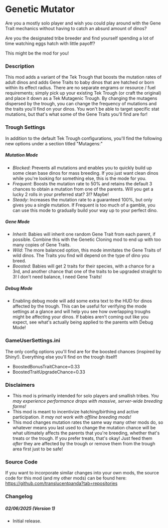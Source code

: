 # Genetic Mutator

Are you a mostly solo player and wish you could play around with the Gene Trait mechanics without having to catch an absurd amount of dinos? 

Are you the designated tribe breeder and find yourself spending a lot of time watching eggs hatch with little payoff? 

This might be the mod for you!

### Description
This mod adds a variant of the Tek Trough that boosts the mutation rates of adult dinos and adds Gene Traits to baby dinos that are hatched or born within its effect radius.  There are no separate engrams or resource / fuel requirements; simply pick up your existing Tek Trough (or craft the original) and place it down as a Tek Mutagenic Trough. By changing the mutagens dispersed by the trough, you can change the frequency of mutations and the traits you'll find on your dinos. You won't be able to target specific stat mutations, but that's what some of the Gene Traits you'll find are for!

### Trough Settings
In addition to the default Tek Trough configurations, you'll find the following new options under a section titled "Mutagens:"

##### Mutation Mode
- *Blocked*: Prevents all mutations and enables you to quickly build up some clean base dinos for mass breeding. If you just want clean dinos while you're looking for something else, this is the mode for you.
- *Frequent*: Boosts the mutation rate to 50% and retains the default 3 chances to obtain a mutation from one of the parents. Will you get a lucky 2 rolls in your preferred stat? 3!? Maybe!
- *Steady*: Increases the mutation rate to a guaranteed 100%, but only gives you a single mutation. If Frequent is too much of a gamble, you can use this mode to gradually build your way up to your perfect dino. 

##### Gene Mode
- *Inherit*: Babies will inherit one random Gene Trait from each parent, if possible. Combine this with the Genetic Cloning mod to end up with too many copies of Gene Traits.
- *Wild*: The more balanced option, this mode immitates the Gene Traits of wild dinos. The Traits you find will depend on the type of dino you breed.
- *Boosted*: Babies will get 2 traits for their species, with a chance for a 3rd, and another chance that one of the traits to be upgraded straight to 3! I don't need balance, I need Gene Traits!

##### Debug Mode
- Enabling debug mode will add some extra text to the HUD for dinos affected by the trough. This can be useful for verifying the mode settings at a glance and will help you see how overlapping troughs might be affecting your dinos. If babies aren't coming out like you expect, see what's actually being applied to the parents with Debug Mode!

### GameUserSettings.ini
The only config options you'll find are for the boosted chances (inspired by Shiny!). Everything else you'll find on the trough itself!
- BoostedBonusTraitChance=0.33
- BoostedTraitUpgradeChance=0.33

### Disclaimers
- This mod is primarily intended for solo players and smallish tribes. *You may experience performance drops with massive, server-wide breeding farms!*
- This mod is meant to incentivize hatching/birthing and active participation. *It may not work with offline breeding mods!*
- This mod changes mutation rates the same way many other mods do, so whatever means you last used to change the mutation chance will be what ultimately affects the parents that you're breeding, whether that's treats or the trough. If you prefer treats, that's okay! Just feed them *after* they are affected by the trough or remove them from the trough area first just to be safe!

### Source Code
If you want to incorporate similar changes into your own mods, the source code for this mod (and my other mods) can be found here: https://github.com/translucentpanda?tab=repositories

### Changelog

##### 02/06/2025 (Version 1)
- Initial release.

